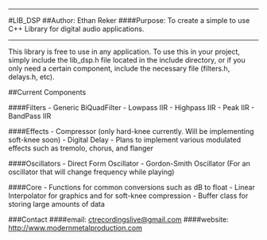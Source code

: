 **********************
#LIB_DSP
##Author: Ethan Reker
####Purpose: To create a simple to use C++ Library for digital audio applications.
**********************

This library is free to use in any application.  To use this in your project, simply
include the lib_dsp.h file located in the include directory, or if you only need a certain
component, include the necessary file (filters.h, delays.h, etc).

##Current Components

####Filters
	- Generic BiQuadFilter
	- Lowpass IIR 
	- Highpass IIR
	- Peak IIR
	- BandPass IIR

####Effects
	- Compressor (only hard-knee currently. Will be implementing soft-knee soon)
	- Digital Delay
	- Plans to implement various modulated effects such as tremolo, chorus, and flanger
	
####Oscillators
	- Direct Form Oscillator
	- Gordon-Smith Oscillator (For an oscillator that will change frequency while playing)
	
####Core
	- Functions for common conversions such as dB to float
	- Linear Interpolator for graphics and for soft-knee compression
	- Buffer class for storing large amounts of data

###Contact
####email: ctrecordingslive@gmail.com
####website: http://www.modernmetalproduction.com
